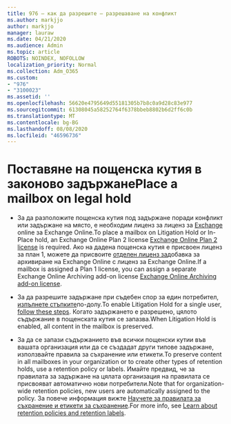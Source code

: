 ```yaml
---
title: 976 – как да разрешите – разрешаване на конфликт
ms.author: markjjo
author: markjjo
manager: lauraw
ms.date: 04/21/2020
ms.audience: Admin
ms.topic: article
ROBOTS: NOINDEX, NOFOLLOW
localization_priority: Normal
ms.collection: Adm_O365
ms.custom:
- "976"
- "3100023"
ms.assetid: ''
ms.openlocfilehash: 56620e4795649d55181305b7b8c0a9d28c83e977
ms.sourcegitcommit: 61308045a58252764f6378bbeb8802b6d2ff6c0b
ms.translationtype: MT
ms.contentlocale: bg-BG
ms.lasthandoff: 08/08/2020
ms.locfileid: "46596736"
---
```

# <a name="place-a-mailbox-on-legal-hold"></a><span data-ttu-id="2a45c-102">Поставяне на пощенска кутия в законово задържане</span><span class="sxs-lookup"><span data-stu-id="2a45c-102">Place a mailbox on legal hold</span></span>

- <span data-ttu-id="2a45c-103">За да разположите пощенска кутия под задържане поради конфликт или задържане на място, е необходим лиценз за лиценз за [Exchange](https://docs.microsoft.com/office365/servicedescriptions/office-365-platform-service-description/office-365-plan-options) online за Exchange Online.</span><span class="sxs-lookup"><span data-stu-id="2a45c-103">To place a mailbox on Litigation Hold or In-Place hold, an Exchange Online Plan 2 license [Exchange Online Plan 2 license](https://docs.microsoft.com/office365/servicedescriptions/office-365-platform-service-description/office-365-plan-options) is required.</span></span> <span data-ttu-id="2a45c-104">Ако на дадена пощенска кутия е присвоен лиценз за план 1, можете да присвоите [отделен лиценз за](https://docs.microsoft.com/office365/servicedescriptions/exchange-online-archiving-service-description)добавка за архивиране на Exchange Online с лиценз за Exchange Online.</span><span class="sxs-lookup"><span data-stu-id="2a45c-104">If a mailbox is assigned a Plan 1 license, you can assign a separate Exchange Online Archiving add-on license [Exchange Online Archiving add-on license](https://docs.microsoft.com/office365/servicedescriptions/exchange-online-archiving-service-description).</span></span>

- <span data-ttu-id="2a45c-105">За да разрешите задържане при съдебен спор за един потребител, [изпълнете стъпките](https://docs.microsoft.com/microsoft-365/compliance/create-a-litigation-hold)по-долу.</span><span class="sxs-lookup"><span data-stu-id="2a45c-105">To enable Litigation Hold for a single user, [follow these steps](https://docs.microsoft.com/microsoft-365/compliance/create-a-litigation-hold).</span></span> <span data-ttu-id="2a45c-106">Когато задържането е разрешено, цялото съдържание в пощенската кутия се запазва.</span><span class="sxs-lookup"><span data-stu-id="2a45c-106">When Litigation Hold is enabled, all content in the mailbox is preserved.</span></span>

- <span data-ttu-id="2a45c-107">За да се запази съдържанието във всички пощенски кутии във вашата организация или да се създадат други типове задържане, използвайте правила за съхранение или етикети.</span><span class="sxs-lookup"><span data-stu-id="2a45c-107">To preserve content in all mailboxes in your organization or to create other types of retention holds, use a retention policy or labels.</span></span> <span data-ttu-id="2a45c-108">Имайте предвид, че за правилата за задържане на цялата организация на правилата се присвояват автоматично нови потребители.</span><span class="sxs-lookup"><span data-stu-id="2a45c-108">Note that for organization-wide retention policies, new users are automatically assigned to the policy.</span></span> <span data-ttu-id="2a45c-109">За повече информация вижте [Научете за правилата за съхранение и етикети за съхранение](https://docs.microsoft.com/microsoft-365/compliance/retention-policies#applying-a-retention-policy-to-an-entire-organization-or-specific-locations).</span><span class="sxs-lookup"><span data-stu-id="2a45c-109">For more info, see [Learn about retention policies and retention labels](https://docs.microsoft.com/microsoft-365/compliance/retention-policies#applying-a-retention-policy-to-an-entire-organization-or-specific-locations).</span></span> 
